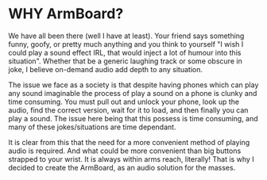 # WHY ArmBoard?
We have all been there (well I have at least). Your friend says something funny, goofy, or pretty much anything and you think to yourself "I wish I could play a sound effect IRL, that would inject a lot of humour into this situation". Whether that be a generic laughing track or some obscure in joke, I believe on-demand audio add depth to any situation.

The issue we face as a society is that despite having phones which can play any sound imaginable the process of play a sound on a phone is clunky and time consuming. You must pull out and unlock your phone, look up the audio, find the correct version, wait for it to load, and then finally you can play a sound. The issue here being that this possess is time consuming, and many of these jokes/situations are time dependant.

It is clear from this that the need for a more convenient method of playing audio is required. And what could be more convenient than big buttons strapped to your wrist. It is always within arms reach, literally!  That is why I decided to create the ArmBoard, as an audio solution for the masses.
